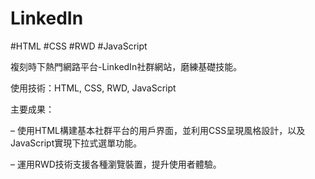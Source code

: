 # LinkedIn
#HTML #CSS #RWD #JavaScript

複刻時下熱門網路平台-LinkedIn社群網站，磨練基礎技能。

使用技術：HTML, CSS, RWD, JavaScript

主要成果：

– 使用HTML構建基本社群平台的用戶界面，並利用CSS呈現風格設計，以及JavaScript實現下拉式選單功能。

– 運用RWD技術支援各種瀏覽裝置，提升使用者體驗。
